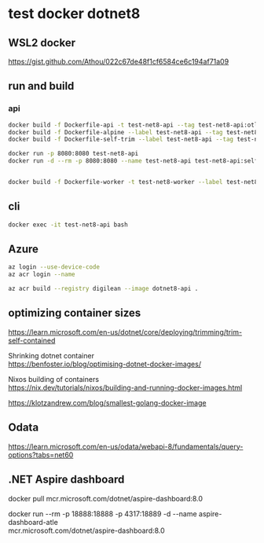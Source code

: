 # test docker dotnet8

## WSL2 docker

https://gist.github.com/Athou/022c67de48f1cf6584ce6c194af71a09

## run and build

### api

```sh
docker build -f Dockerfile-api -t test-net8-api --tag test-net8-api:otlp . #225MB
docker build -f Dockerfile-alpine --label test-net8-api --tag test-net8-api:alpine . # 220MB
docker build -f Dockerfile-self-trim --label test-net8-api --tag test-net8-api:self . # 123MB - doesn't always work

docker run -p 8080:8080 test-net8-api
docker run -d --rm -p 8080:8080 --name test-net8-api test-net8-api:self


docker build -f Dockerfile-worker -t test-net8-worker --label test-net8-worker --tag test-net8-worker:1.0 .
```


## cli
```sh
docker exec -it test-net8-api bash
```

## Azure

```sh
az login --use-device-code
az acr login --name

az acr build --registry digilean --image dotnet8-api .
```


## optimizing container sizes

https://learn.microsoft.com/en-us/dotnet/core/deploying/trimming/trim-self-contained

Shrinking dotnet container  
https://benfoster.io/blog/optimising-dotnet-docker-images/


Nixos building of containers  
https://nix.dev/tutorials/nixos/building-and-running-docker-images.html

https://klotzandrew.com/blog/smallest-golang-docker-image

## Odata

https://learn.microsoft.com/en-us/odata/webapi-8/fundamentals/query-options?tabs=net60

## .NET Aspire dashboard

docker pull mcr.microsoft.com/dotnet/aspire-dashboard:8.0

docker run --rm -p 18888:18888 -p 4317:18889 -d --name aspire-dashboard-atle \
mcr.microsoft.com/dotnet/aspire-dashboard:8.0
